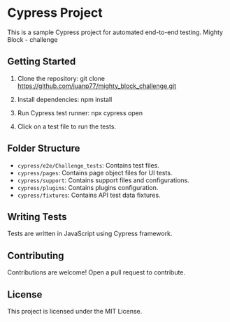 # Cypress Project

This is a sample <link>Cypress</link> project for automated end-to-end testing.
Mighty Block - challenge

## Getting Started

1. Clone the repository: git clone https://github.com/juanp77/mighty_block_challenge.git

2. Install dependencies: npm install

3. Run <link>Cypress</link> test runner: npx cypress open

4. Click on a test file to run the tests.

## Folder Structure

- `cypress/e2e/Challenge_tests`: Contains test files.
- `cypress/pages`: Contains page object files for UI tests.
- `cypress/support`: Contains support files and configurations.
- `cypress/plugins`: Contains plugins configuration.
- `cypress/fixtures`: Contains API test data fixtures.

## Writing Tests

Tests are written in JavaScript using <link>Cypress</link> framework.

## Contributing

Contributions are welcome! Open a pull request to contribute.

## License

This project is licensed under the <link>MIT License</link>.